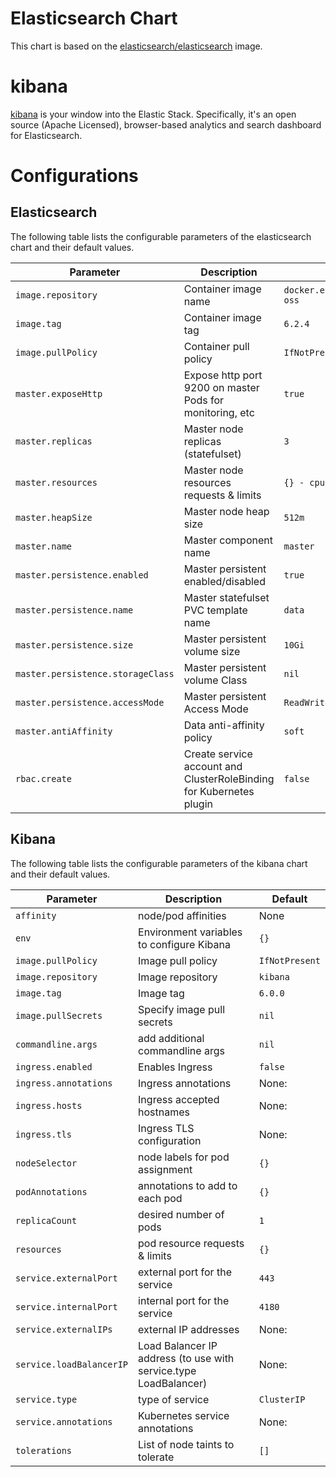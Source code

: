 # Elasticsearch Chart
This chart is based on the [elasticsearch/elasticsearch](https://www.docker.elastic.co/) image.
 
# kibana
[kibana](https://github.com/elastic/kibana) is your window into the Elastic Stack. Specifically, it's an open source (Apache Licensed), browser-based analytics and search dashboard for Elasticsearch.

# Configurations

## Elasticsearch
The following table lists the configurable parameters of the elasticsearch chart and their default values.

|              Parameter               |                             Description                             |               Default                |
| ------------------------------------ | ------------------------------------------------------------------- | ------------------------------------ |
| `image.repository`                   | Container image name                                                | `docker.elastic.co/elasticsearch/elasticsearch-oss` |
| `image.tag`                          | Container image tag                                                 | `6.2.4`                              |
| `image.pullPolicy`                   | Container pull policy                                               | `IfNotPresent`                       |
| `master.exposeHttp`                  | Expose http port 9200 on master Pods for monitoring, etc            | `true`                               |
| `master.replicas`                    | Master node replicas (statefulset)                                  | `3`                                  |
| `master.resources`                   | Master node resources requests & limits                             | `{} - cpu limit must be an integer`  |
| `master.heapSize`                    | Master node heap size                                               | `512m`                               |
| `master.name`                        | Master component name                                               | `master`                             |
| `master.persistence.enabled`         | Master persistent enabled/disabled                                  | `true`                               |
| `master.persistence.name`            | Master statefulset PVC template name                                | `data`                               |
| `master.persistence.size`            | Master persistent volume size                                       | `10Gi`                                |
| `master.persistence.storageClass`    | Master persistent volume Class                                      | `nil`                                |
| `master.persistence.accessMode`      | Master persistent Access Mode                                       | `ReadWriteOnce`                      |
| `master.antiAffinity`                | Data anti-affinity policy                                           | `soft`                               |
| `rbac.create`                        | Create service account and ClusterRoleBinding for Kubernetes plugin | `false`                              |


## Kibana
The following table lists the configurable parameters of the kibana chart and their default values.

Parameter | Description | Default
--- | --- | ---
`affinity` | node/pod affinities | None
`env` | Environment variables to configure Kibana | `{}`
`image.pullPolicy` | Image pull policy | `IfNotPresent`
`image.repository` | Image repository | `kibana`
`image.tag` | Image tag | `6.0.0`
`image.pullSecrets` |Specify image pull secrets | `nil`
`commandline.args` | add additional commandline args | `nil`
`ingress.enabled` | Enables Ingress | `false`
`ingress.annotations` | Ingress annotations | None:
`ingress.hosts` | Ingress accepted hostnames | None:
`ingress.tls` | Ingress TLS configuration | None:
`nodeSelector` | node labels for pod assignment | `{}`
`podAnnotations` | annotations to add to each pod | `{}`
`replicaCount` | desired number of pods | `1`
`resources` | pod resource requests & limits | `{}`
`service.externalPort` | external port for the service | `443`
`service.internalPort` | internal port for the service | `4180`
`service.externalIPs` | external IP addresses | None:
`service.loadBalancerIP` | Load Balancer IP address (to use with service.type LoadBalancer) | None:
`service.type` | type of service | `ClusterIP`
`service.annotations` | Kubernetes service annotations | None:
`tolerations` | List of node taints to tolerate | `[]`


